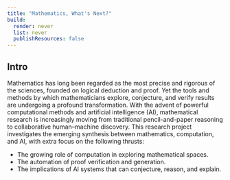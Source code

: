 ```yaml
---
title: "Mathematics, What's Next?"
build:
  render: never
  list: never
  publishResources: false
---
```


## Intro

Mathematics has long been regarded as the most precise and rigorous of the sciences, founded on logical deduction and proof. Yet the tools and methods by which mathematicians explore, conjecture, and verify results are undergoing a profound transformation. With the advent of powerful computational methods and artificial intelligence (AI), mathematical research is increasingly moving from traditional pencil-and-paper reasoning to collaborative human–machine discovery.
This research project investigates the emerging synthesis between mathematics, computation, and AI, with extra focus on the following thrusts:
- The growing role of computation in exploring mathematical spaces.
- The automation of proof verification and generation.
- The implications of AI systems that can conjecture, reason, and explain.

